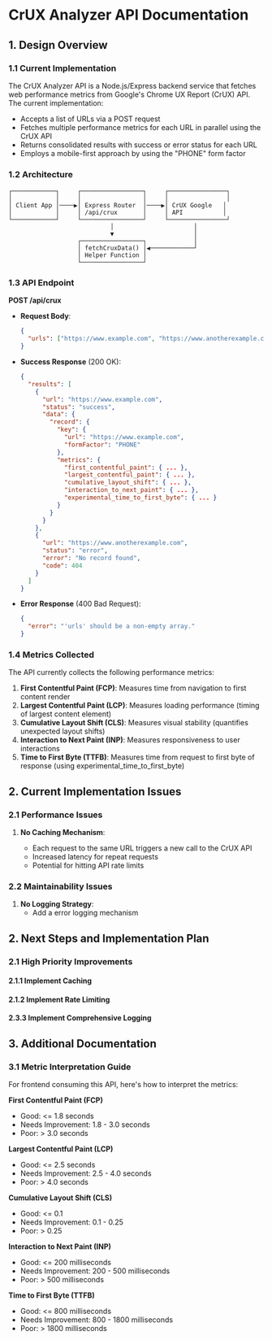 # CrUX Analyzer API Documentation

## 1. Design Overview

### 1.1 Current Implementation

The CrUX Analyzer API is a Node.js/Express backend service that fetches web performance metrics from Google's Chrome UX Report (CrUX) API. The current implementation:

- Accepts a list of URLs via a POST request
- Fetches multiple performance metrics for each URL in parallel using the CrUX API
- Returns consolidated results with success or error status for each URL
- Employs a mobile-first approach by using the "PHONE" form factor

### 1.2 Architecture

```
┌────────────┐     ┌─────────────────┐     ┌────────────────┐
│            │     │                 │     │                │
│ Client App │────▶│ Express Router  │────▶│ CrUX Google   │
│            │     │ /api/crux       │     │ API           │
└────────────┘     └─────────────────┘     └────────────────┘
                            │                      │
                            ▼                      │
                   ┌─────────────────┐             │
                   │ fetchCruxData() │◀────────────┘
                   │ Helper Function │
                   └─────────────────┘
```

### 1.3 API Endpoint

**POST /api/crux**

- **Request Body**:

  ```json
  {
    "urls": ["https://www.example.com", "https://www.anotherexample.com"]
  }
  ```

- **Success Response** (200 OK):

  ```json
  {
    "results": [
      {
        "url": "https://www.example.com",
        "status": "success",
        "data": {
          "record": {
            "key": {
              "url": "https://www.example.com",
              "formFactor": "PHONE"
            },
            "metrics": {
              "first_contentful_paint": { ... },
              "largest_contentful_paint": { ... },
              "cumulative_layout_shift": { ... },
              "interaction_to_next_paint": { ... },
              "experimental_time_to_first_byte": { ... }
            }
          }
        }
      },
      {
        "url": "https://www.anotherexample.com",
        "status": "error",
        "error": "No record found",
        "code": 404
      }
    ]
  }
  ```

- **Error Response** (400 Bad Request):
  ```json
  {
    "error": "'urls' should be a non-empty array."
  }
  ```

### 1.4 Metrics Collected

The API currently collects the following performance metrics:

1. **First Contentful Paint (FCP)**: Measures time from navigation to first content render
2. **Largest Contentful Paint (LCP)**: Measures loading performance (timing of largest content element)
3. **Cumulative Layout Shift (CLS)**: Measures visual stability (quantifies unexpected layout shifts)
4. **Interaction to Next Paint (INP)**: Measures responsiveness to user interactions
5. **Time to First Byte (TTFB)**: Measures time from request to first byte of response (using experimental_time_to_first_byte)

## 2. Current Implementation Issues

### 2.1 Performance Issues

1. **No Caching Mechanism**:

   - Each request to the same URL triggers a new call to the CrUX API
   - Increased latency for repeat requests
   - Potential for hitting API rate limits

### 2.2 Maintainability Issues

1. **No Logging Strategy**:
   - Add a error logging mechanism

## 2. Next Steps and Implementation Plan

### 2.1 High Priority Improvements

#### 2.1.1 Implement Caching

#### 2.1.2 Implement Rate Limiting

#### 2.3.3 Implement Comprehensive Logging

## 3. Additional Documentation

### 3.1 Metric Interpretation Guide

For frontend consuming this API, here's how to interpret the metrics:

**First Contentful Paint (FCP)**

- Good: <= 1.8 seconds
- Needs Improvement: 1.8 - 3.0 seconds
- Poor: > 3.0 seconds

**Largest Contentful Paint (LCP)**

- Good: <= 2.5 seconds
- Needs Improvement: 2.5 - 4.0 seconds
- Poor: > 4.0 seconds

**Cumulative Layout Shift (CLS)**

- Good: <= 0.1
- Needs Improvement: 0.1 - 0.25
- Poor: > 0.25

**Interaction to Next Paint (INP)**

- Good: <= 200 milliseconds
- Needs Improvement: 200 - 500 milliseconds
- Poor: > 500 milliseconds

**Time to First Byte (TTFB)**

- Good: <= 800 milliseconds
- Needs Improvement: 800 - 1800 milliseconds
- Poor: > 1800 milliseconds
